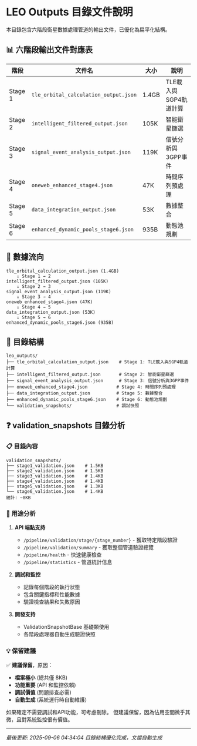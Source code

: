 # LEO Outputs 目錄文件說明

本目錄包含六階段衛星數據處理管道的輸出文件，已優化為扁平化結構。

## 📊 六階段輸出文件對應表

| 階段 | 文件名 | 大小 | 說明 |
|------|--------|------|------|
| Stage 1 | `tle_orbital_calculation_output.json` | 1.4GB | TLE載入與SGP4軌道計算 |
| Stage 2 | `intelligent_filtered_output.json` | 105K | 智能衛星篩選 |  
| Stage 3 | `signal_event_analysis_output.json` | 119K | 信號分析與3GPP事件 |
| Stage 4 | `oneweb_enhanced_stage4.json` | 47K | 時間序列預處理 |
| Stage 5 | `data_integration_output.json` | 53K | 數據整合 |
| Stage 6 | `enhanced_dynamic_pools_stage6.json` | 935B | 動態池規劃 |

## 🔄 數據流向

```
tle_orbital_calculation_output.json (1.4GB)
    ↓ Stage 1 → 2
intelligent_filtered_output.json (105K)
    ↓ Stage 2 → 3  
signal_event_analysis_output.json (119K)
    ↓ Stage 3 → 4
oneweb_enhanced_stage4.json (47K)
    ↓ Stage 4 → 5
data_integration_output.json (53K)
    ↓ Stage 5 → 6
enhanced_dynamic_pools_stage6.json (935B)
```

## 📁 目錄結構
```
leo_outputs/
├── tle_orbital_calculation_output.json    # Stage 1: TLE載入與SGP4軌道計算
├── intelligent_filtered_output.json       # Stage 2: 智能衛星篩選
├── signal_event_analysis_output.json      # Stage 3: 信號分析與3GPP事件
├── oneweb_enhanced_stage4.json           # Stage 4: 時間序列預處理
├── data_integration_output.json          # Stage 5: 數據整合
├── enhanced_dynamic_pools_stage6.json    # Stage 6: 動態池規劃
└── validation_snapshots/                 # 調試快照
```

## ❓ validation_snapshots 目錄分析

### 📋 目錄內容
```
validation_snapshots/
├── stage1_validation.json    # 1.5KB
├── stage2_validation.json    # 1.5KB  
├── stage3_validation.json    # 1.4KB
├── stage4_validation.json    # 1.4KB
├── stage5_validation.json    # 1.3KB
└── stage6_validation.json    # 1.4KB
總計: ~8KB
```

### 🎯 用途分析
1. **API 端點支持**
   - `/pipeline/validation/stage/{stage_number}` - 獲取特定階段驗證
   - `/pipeline/validation/summary` - 獲取整個管道驗證總覽
   - `/pipeline/health` - 快速健康檢查
   - `/pipeline/statistics` - 管道統計信息

2. **調試和監控**
   - 記錄每個階段的執行狀態
   - 包含關鍵指標和性能數據
   - 驗證檢查結果和失敗原因

3. **開發支持**
   - ValidationSnapshotBase 基礎類使用
   - 各階段處理器自動生成驗證快照

### 💡 保留建議
✅ **建議保留**，原因：
- **檔案極小** (總共僅 8KB)  
- **功能重要** (API 和監控依賴)
- **調試價值** (問題排查必需)
- **自動生成** (系統運行時自動維護)

如果確定不需要調試和API功能，可考慮刪除。
但建議保留，因為佔用空間微乎其微，且對系統監控很有價值。

---

*最後更新: 2025-09-06 04:34:04*
*目錄結構優化完成，文檔自動生成*
